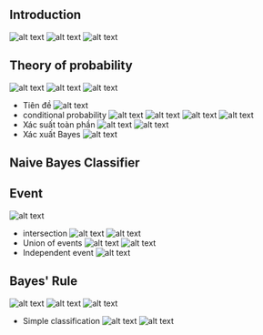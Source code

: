 ## Introduction
![alt text](image.png)
![alt text](image-1.png)
![alt text](image-2.png)
## Theory of probability
![alt text](image-3.png)
![alt text](image-4.png)
![alt text](image-5.png)
- Tiên đề
![alt text](image-6.png)
- conditional probability
![alt text](image-18.png)
![alt text](image-7.png)
![alt text](image-8.png)
![alt text](image-9.png)
- Xác suất toàn phần
![alt text](image-10.png)
![alt text](image-11.png)
- Xác xuất Bayes
![alt text](image-12.png)
## Naive Bayes Classifier
## Event
![alt text](image-13.png)
- intersection
![alt text](image-14.png)
![alt text](image-15.png)
- Union of events
![alt text](image-16.png)
![alt text](image-17.png)
- Independent event
![alt text](image-19.png)
## Bayes' Rule
![alt text](image-20.png)
![alt text](image-21.png)
![alt text](image-22.png)
- Simple classification
![alt text](image-23.png)
![alt text](image-24.png)
